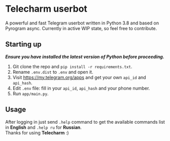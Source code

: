 # **Telecharm userbot**
A powerful and fast Telegram userbot written in Python 3.8 and based on Pyrogram async.
Currently in active WIP state, so feel free to contribute.

## **Starting up**
**_Ensure you have installed the latest version of Python before proceeding._**
1. Git clone the repo and `pip install -r requirements.txt`.
2. Rename `.env.dist` to `.env` and open it.
3. Visit https://my.telegram.org/apps and get your own `api_id` and `api_hash`.
4. Edit `.env` file: fill in your `api_id`, `api_hash` and your phone number.
5. Run `app/main.py`.

## **Usage**
After logging in just send `.help` command to get the available commands list in **English** and `.help ru` for **Russian**.<br />Thanks for using **Telecharm** :)
